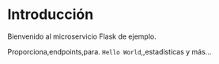 # Introducción

Bienvenido al microservicio Flask de ejemplo.

Proporciona,endpoints,para. `Hello World`,,estadísticas y más...